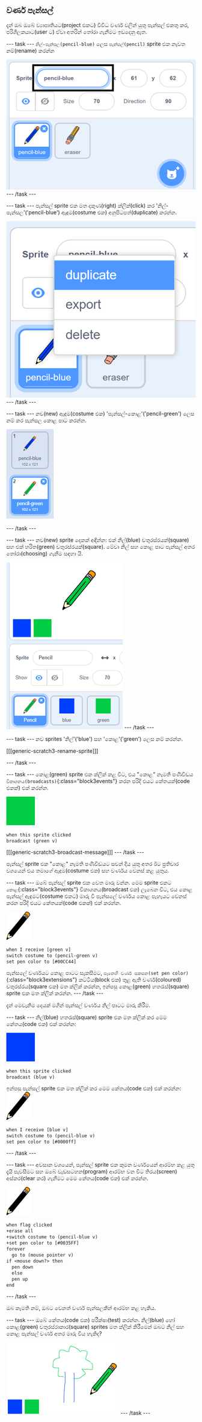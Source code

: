 ## වර්ණ පැන්සල්

දැන් ඔබ ඔබේ ව්‍යාපෘතියට(project එකට) විවිධ වර්ණ වලින් යුතු පැන්සල් එකතු කර, පරිශීලකයාට(user ට) ඒවා අතරින් තෝරා ගැනීමට ඉඩදෙනු ඇත.

\--- task \--- `නිල්-පැන්සල(pencil-blue)` ලෙස `පැන්සල්(pencil)` sprite එක නැවත නම්(rename) කරන්න 

![නැවත නම් කිරීම-පැන්සල](images/rename-pencil.png) \--- /task \---

\--- task \--- පැන්සල් sprite එක මත දකුණ(right) ක්ලික්(click) කර 'නිල්-පැන්සල'('pencil-blue') ඇඳුම(costume එක) අනුපිටපත්(duplicate) කරන්න.

![තිර රුව(screenshot)](images/paint-blue-duplicate.png) \--- /task \---

\--- task \--- නව(new) ඇඳුම(costume එක) 'පැන්සල්-කොළ'('pencil-green') ලෙස නම් කර පැන්සල කොළ පාට කරන්න.

![තිර රුව(screenshot)](images/paint-pencil-green.png)

\--- /task \---

\--- task \--- නව(new) sprite දෙකක් අඳින්න: එක් නිල්(blue) චතුරස්රයක්(square) සහ එක් හරිත(green) චතුරස්රයක්(square). මේවා නිල් සහ කොළ පාට පැන්සල් අතර තෝරා(choosing) ගැනීම සඳහා යි.

![තිර රුව(screenshot)](images/paint-selectors.png) \--- /task \---

\--- task \--- නව sprites 'නිල්'('blue') සහ 'කොළ'('green') ලෙස නම් කරන්න.

[[[generic-scratch3-rename-sprite]]]

\--- /task \---

\--- task \--- කොළ(green) sprite එක ක්ලික් කළ විට, එය "කොළ" නැමති පණිවිඩය `විකාශනය(broadcasts)`{:class="block3events"} කරන පරිදි එයට කේතයක්(code එකක්) එක් කරන්න.

![කොළ(green) හතරැස් කොටුව(square)](images/green_square.png)

```blocks3
when this sprite clicked
broadcast (green v)
```

[[[generic-scratch3-broadcast-message]]] \--- /task \---

පැන්සල් sprite එක "කොළ" නැමති පණිවිඩයට සවන් දිය යුතු අතර ඊට ප්‍රතිචාර වශයෙන් එය තමාගේ ඇඳුම(costume එක) සහ වර්ණය වෙනස් කළ යුතුය.

\--- task \--- ඔබේ පැන්සල් sprite එක වෙත මාරු වන්න. මෙම sprite එකට `කොළ`{:class="block3events"} විකාශනය(broadcast එක) ලැබෙන විට, එය කොළ පැන්සල් ඇඳුමට(costume එකට) මාරු වී පැන්සලේ වර්ණය කොළ පැහැයට වෙනස් කරන පරිදි එයට කේතයක්(code එකක්) එක් කරන්න. 

![පැන්සල](images/pencil.png)

```blocks3
when I receive [green v]
switch costume to (pencil-green v)
set pen color to [#00CC44]
```

පැන්සලේ වර්ණයට කොළ පාටට සැකසීමට, `පෑනෙහි වර්ණ සකසන(set pen color)`{:class="block3extensions"} කට්ටිය(block එක) තුළ ඇති වර්ණ(coloured) චතුරස්රය(square එක) මත ක්ලික් කරන්න, ඉන්පසු කොළ(green) හතරැස්(square) sprite එක මත ක්ලික් කරන්න. \--- /task \---

දැන් මෙවැනිම දෙයක් මගින් පැන්සල් වර්ණය නිල් පාටට මාරු කිරීම.

\--- task \--- නිල්(blue) හතරැස්(square) sprite එක මත ක්ලික් කර මෙම කේතය(code එක) එක් කරන්න:

![blue_square](images/blue_square.png)

```blocks3
when this sprite clicked
broadcast (blue v)
```

ඉන්පසු පැන්සල් sprite එක මත ක්ලික් කර මෙම කේතය(code එක) එක් කරන්න: ![පැන්සල](images/pencil.png)

```blocks3
when I receive [blue v]
switch costume to (pencil-blue v)
set pen color to [#0000ff]
```

\--- /task \---

\--- task \--- අවසාන වශයෙන්, පැන්සල් sprite එක කුමන වර්ණයෙන් ආරම්භ කළ යුතු දැයි පැවසීමට සහ ඔබේ වැඩසටහන(program) ආරම්භ වන විට තිරය(screen) අස්කර(clear කර) ගැනීමට මෙම කේතය(code එක) එක් කරන්න.

![පැන්සල](images/pencil.png)

```blocks3
when flag clicked
+erase all
+switch costume to (pencil-blue v)
+set pen color to [#0035FF]
forever
  go to (mouse pointer v)
if <mouse down?> then
  pen down
  else
  pen up
end
```

\--- /task \---

ඔබ කැමති නම්, ඔබට වෙනත් වර්ණ පැන්සලකින් ආරම්භ කළ හැකිය.

\--- task \--- ඔබේ කේතය(code එක) පරීක්ෂා(test) කරන්න. නිල්(blue) හෝ කොළ(green) චතුරස්රාකාර(square) sprites මත ක්ලික් කිරීමෙන් ඔබට නිල් සහ කොළ පැන්සල් වර්ණ අතර මාරු විය හැකිද?

![තිර රුව(screenshot)](images/paint-pens-test.png) \--- /task \---